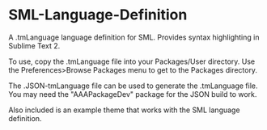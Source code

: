 SML-Language-Definition
=======================

A .tmLanguage language definition for SML. Provides syntax highlighting in Sublime Text 2.

To use, copy the .tmLanguage file into your Packages/User directory. Use the Preferences>Browse Packages 
menu to get to the Packages directory.

The .JSON-tmLanguage file can be used to generate the .tmLanguage file. You may need the "AAAPackageDev"
package for the JSON build to work.

Also included is an example theme that works with the SML language definition.